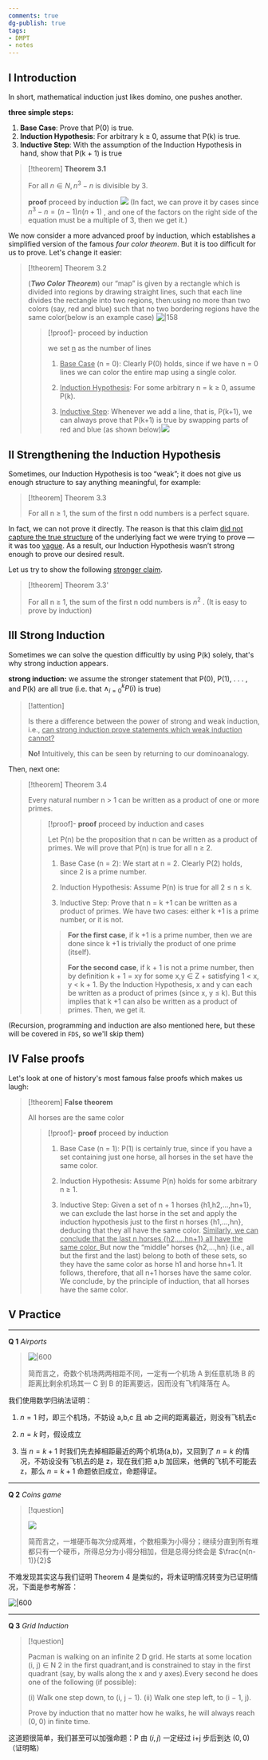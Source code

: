 ```yaml
---
comments: true
dg-publish: true
tags:
- DMPT
- notes
---
```


## I Introduction

In short, mathematical induction just likes domino, one pushes another.

**three simple steps:**

1. **Base Case**: Prove that P(0) is true.
2. **Induction Hypothesis**: For arbitrary k ≥ 0, assume that P(k) is true.
3. **Inductive Step**: With the assumption of the Induction Hypothesis in hand, show that P(k + 1) is true

> [!theorem] **Theorem 3.1**
> 
> For all $n\in N, n^{3}-n$ is divisible by 3.
> 
> **proof** proceed by induction
> ![](attachments/02-Mathematical-Induction.png)
> (In fact, we can prove it by cases since $n^{3}-n=(n-1)n(n+1)$ , and one of the factors on the right side of the equation must be a multiple of 3, then we get it.)

We now consider a more advanced proof by induction, which establishes a simplified version of the famous _four color theorem_. But it is too difficult for us to prove. Let's change it easier:

> [!theorem] Theorem 3.2
> 
>  (**_Two Color Theorem_**) our “map” is given by a rectangle which is divided into regions by drawing straight lines, such that each line divides the rectangle into two regions, then:using no more than two colors (say, red and blue) such that no two bordering regions have the same color(below is an example case)
> ![|158](attachments/02-Mathematical-Induction-1.png)
> 
>> [!proof]- proceed by induction
>> 
>> we set <u>n</u> as the number of lines
>> 
>> 1. <u>Base Case</u> (n = 0):  Clearly P(0) holds, since if we have n = 0 lines we can color the entire map using a single color.
>>
>> 2. <u>Induction Hypothesis</u>:  For some arbitrary n = k ≥ 0, assume P(k).
>> 
>> 1. <u>Inductive Step</u>: Whenever we add a line, that is, P(k+1), we can always prove that P(k+1) is true by swapping parts of red and blue (as shown below)![](attachments/02-Mathematical-Induction-2.png)

## II Strengthening the Induction Hypothesis

Sometimes, our Induction Hypothesis is too “weak”; it does not give us enough structure to say anything meaningful, for example:

> [!theorem] Theorem 3.3
> 
> For all n ≥ 1, the sum of the first n odd numbers is a perfect square.

In fact, we can not prove it directly. The reason is that this claim <u>did not capture the true structure</u> of the underlying fact we were trying to prove — it was too <u>vague</u>. As a result, our Induction Hypothesis wasn’t strong enough to prove our desired result.

Let us try to show the following <u>stronger claim</u>.

> [!theorem] Theorem 3.3' 
> 
> For all n ≥ 1, the sum of the first n odd numbers is $n^{2}$ .
> (It is easy to prove by induction)

## III Strong Induction

Sometimes we can solve the question difficultly by using P(k) solely, that's why strong induction appears.

**strong induction:** we assume the stronger statement that P(0), P(1), . . . , and P(k) are all true (i.e. that $\land_{i=0}^{k} P(i)$ is true)

> [!attention]
> 
> Is there a difference between the power of strong and weak induction, i.e., <u>can strong induction prove statements which weak induction cannot?</u>
> 
> **No!** Intuitively, this can be seen by returning to our dominoanalogy.

Then, next one:

> [!theorem] Theorem 3.4
> 
> Every natural number n > 1 can be written as a product of one or more primes.
> 
>> [!proof]- **proof** proceed by induction and cases
>> 
>> Let P(n) be the proposition that n can be written as a product of primes. We will prove that P(n) is true for all n ≥ 2. 
>> 
>> 1. Base Case (n = 2): We start at n = 2. Clearly P(2) holds, since 2 is a prime number. 
>> 
>> 2. Induction Hypothesis: Assume P(n) is true for all 2 ≤ n ≤ k.
>>
>> 3. Inductive Step: Prove that n = k +1 can be written as a product of primes. We have two cases: either k +1 is a prime number, or it is not.
>>
>>> **For the first case**, if k +1 is a prime number, then we are done since k +1 is trivially the product of one prime (itself). 
>>> 
>>> **For the second case**, if k + 1 is not a prime number, then by definition k + 1 = xy for some x,y ∈ Z + satisfying 1 < x, y < k + 1. By the Induction Hypothesis, x and y can each be written as a product of primes (since x, y ≤ k). But this implies that k +1 can also be written as a product of primes.
>> Then, we get it.

(Recursion, programming and induction are also mentioned here, but these will be covered in `FDS`, so we'll skip them)

## IV False proofs

Let's look at one of history's most famous false proofs which makes us laugh:

> [!theorem] **False theorem**
> 
> All horses are the same color
> 
>> [!proof]- **proof** proceed by induction
>> 
>> 1. Base Case (n = 1): P(1) is certainly true, since if you have a set containing just one horse, all horses in the set have the same color.
>> 
>> 2. Induction Hypothesis: Assume P(n) holds for some arbitrary n ≥ 1. 
>> 
>> 3. Inductive Step: Given a set of n + 1 horses {h1,h2,...,hn+1}, we can exclude the last horse in the set and apply the induction hypothesis just to the first n horses {h1,...,hn}, deducing that they all have the same color. <u>Similarly, we can conclude that the last n horses {h2,...,hn+1} all have the same color. </u>But now the “middle” horses {h2,...,hn} (i.e., all but the first and the last) belong to both of these sets, so they have the same color as horse h1 and horse hn+1. It follows, therefore, that all n+1 horses have the same color. We conclude, by the principle of induction, that all horses have the same color.

## V Practice

---

**Q 1** _Airports_

> ![|600](attachments/03-Mathematical-Induction.png)
>
> 简而言之，奇数个机场两两相距不同，一定有一个机场 A 到任意机场 B 的距离比剩余机场其一 C 到 B 的距离要远，因而没有飞机降落在 A。

我们使用数学归纳法证明：

1. $n=1$ 时，即三个机场，不妨设 a,b,c 且 ab 之间的距离最近，则没有飞机去c

2. $n=k$ 时，假设成立

3. 当 $n=k+1$ 时我们先去掉相距最近的两个机场(a,b)，又回到了 $n=k$ 的情况，不妨设没有飞机去的是 z，现在我们把 a,b 加回来，他俩的飞机不可能去 z，那么 $n = k+1$ 命题依旧成立，命题得证。

---

**Q 2** _Coins game_

> [!question]
>
> ![](attachments/03-Mathematical-Induction-1.png)
>
> 简而言之，一堆硬币每次分成两堆，个数相乘为小得分；继续分直到所有堆都只有一个硬币，所得总分为小得分相加，但是总得分终会是 $\frac{n(n-1)}{2}$ 

不难发现其实这与我们证明 Theorem 4 是类似的，将未证明情况转变为已证明情况，下面是参考解答：

![|600](attachments/03-Mathematical-Induction-2.png)

---

**Q 3** _Grid Induction_

> [!question]
>
> Pacman is walking on an infinite 2 D grid. He starts at some location (i, j) ∈ N 2 in the first quadrant,and is constrained to stay in the first quadrant (say, by walls along the x and y axes).Every second he does one of the following (if possible):
> 
> (i) Walk one step down, to (i, j − 1).
> (ii) Walk one step left, to (i − 1, j).
> 
> Prove by induction that no matter how he walks, he will always reach (0, 0) in finite time.

这道题很简单，我们甚至可以加强命题：P 由 $(i, j)$ 一定经过 i+j 步后到达 $(0,0)$ （证明略）

